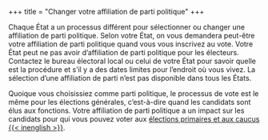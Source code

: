 +++
title = "Changer votre affiliation de parti politique"
+++

Chaque État a un processus différent pour sélectionner ou changer une affiliation de parti politique. Selon votre État, on vous demandera peut-être votre affiliation de parti politique quand vous vous inscrivez au vote. Votre État peut ne pas avoir d’affiliation de parti politique pour les électeurs. Contactez le bureau électoral local ou celui de votre État pour savoir quelle est la procédure et s’il y a des dates limites pour l’endroit où vous vivez. La sélection d’une affiliation de parti n’est pas disponible dans tous les États.

Quoique vous choisissiez comme parti politique, le processus de vote est le même pour les élections générales, c’est-à-dire quand les candidats sont élus aux fonctions. Votre affiliation de parti politique a un impact sur les candidats pour qui vous pouvez voter aux [élections primaires et aux caucus {{< inenglish >}}](https://www.usa.gov/election#item-37162).
